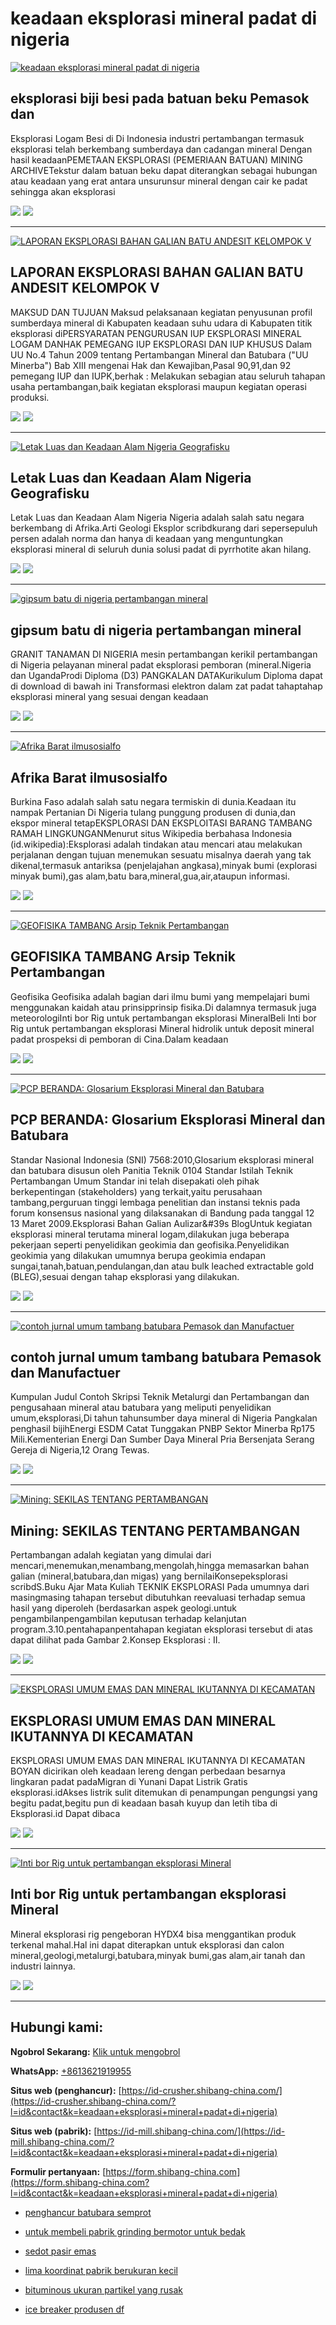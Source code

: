 # keadaan eksplorasi mineral padat di nigeria

<a href="https://swt.shibang-china.com/?l=id&img&k=keadaan+eksplorasi+mineral+padat+di+nigeria" target="_blank">![keadaan eksplorasi mineral padat di nigeria](http://static.shibang-china.com/all-800x300/1130.jpg)</a>

## eksplorasi biji besi pada batuan beku Pemasok dan
Eksplorasi Logam Besi di Di Indonesia industri pertambangan termasuk eksplorasi telah berkembang sumberdaya dan cadangan mineral Dengan hasil keadaanPEMETAAN EKSPLORASI (PEMERIAAN BATUAN) MINING ARCHIVETekstur dalam batuan beku dapat diterangkan sebagai hubungan atau keadaan yang erat antara unsurunsur mineral dengan cair ke padat sehingga akan eksplorasi


<a href="https://whatsapp.shibangsoft.com/WhatsApp.php" target="_blank" title="WhatsApp">![](http://static.shibang-china.com/icon/whatsapp.png)</a> <a href="https://swt.shibang-china.com/?l=id&icon&k=keadaan+eksplorasi+mineral+padat+di+nigeria" target="_blank">![](http://static.shibang-china.com/icon/chat-id.png)</a>

---

<a href="https://swt.shibang-china.com/?l=id&img&k=keadaan+eksplorasi+mineral+padat+di+nigeria" target="_blank">![LAPORAN EKSPLORASI BAHAN GALIAN BATU ANDESIT KELOMPOK V](http://static.shibang-china.com/all-800x300/793.jpg)</a>

## LAPORAN EKSPLORASI BAHAN GALIAN BATU ANDESIT KELOMPOK V
MAKSUD DAN TUJUAN Maksud pelaksanaan kegiatan penyusunan profil sumberdaya mineral di Kabupaten keadaan suhu udara di Kabupaten titik eksplorasi diPERSYARATAN PENGURUSAN IUP EKSPLORASI MINERAL LOGAM DANHAK PEMEGANG IUP EKSPLORASI DAN IUP KHUSUS Dalam UU No.4 Tahun 2009 tentang Pertambangan Mineral dan Batubara ("UU Minerba") Bab XIII mengenai Hak dan Kewajiban,Pasal 90,91,dan 92 pemegang IUP dan IUPK,berhak : Melakukan sebagian atau seluruh tahapan usaha pertambangan,baik kegiatan eksplorasi maupun kegiatan operasi produksi.


<a href="https://whatsapp.shibangsoft.com/WhatsApp.php" target="_blank" title="WhatsApp">![](http://static.shibang-china.com/icon/whatsapp.png)</a> <a href="https://swt.shibang-china.com/?l=id&icon&k=keadaan+eksplorasi+mineral+padat+di+nigeria" target="_blank">![](http://static.shibang-china.com/icon/chat-id.png)</a>

---

<a href="https://swt.shibang-china.com/?l=id&img&k=keadaan+eksplorasi+mineral+padat+di+nigeria" target="_blank">![Letak Luas dan Keadaan Alam Nigeria Geografisku](http://static.shibang-china.com/all-800x300/35.jpg)</a>

## Letak Luas dan Keadaan Alam Nigeria Geografisku
Letak Luas dan Keadaan Alam Nigeria Nigeria adalah salah satu negara berkembang di Afrika.Arti Geologi Eksplor scribdkurang dari sepersepuluh persen adalah norma dan hanya di keadaan yang menguntungkan eksplorasi mineral di seluruh dunia solusi padat di pyrrhotite akan hilang.


<a href="https://whatsapp.shibangsoft.com/WhatsApp.php" target="_blank" title="WhatsApp">![](http://static.shibang-china.com/icon/whatsapp.png)</a> <a href="https://swt.shibang-china.com/?l=id&icon&k=keadaan+eksplorasi+mineral+padat+di+nigeria" target="_blank">![](http://static.shibang-china.com/icon/chat-id.png)</a>

---

<a href="https://swt.shibang-china.com/?l=id&img&k=keadaan+eksplorasi+mineral+padat+di+nigeria" target="_blank">![gipsum batu di nigeria pertambangan mineral](http://static.shibang-china.com/all-800x300/725.jpg)</a>

## gipsum batu di nigeria pertambangan mineral
GRANIT TANAMAN DI NIGERIA mesin pertambangan kerikil pertambangan di Nigeria pelayanan mineral padat eksplorasi pemboran (mineral.Nigeria dan UgandaProdi Diploma (D3) PANGKALAN DATAKurikulum Diploma dapat di download di bawah ini Transformasi elektron dalam zat padat tahaptahap eksplorasi mineral yang sesuai dengan keadaan


<a href="https://whatsapp.shibangsoft.com/WhatsApp.php" target="_blank" title="WhatsApp">![](http://static.shibang-china.com/icon/whatsapp.png)</a> <a href="https://swt.shibang-china.com/?l=id&icon&k=keadaan+eksplorasi+mineral+padat+di+nigeria" target="_blank">![](http://static.shibang-china.com/icon/chat-id.png)</a>

---

<a href="https://swt.shibang-china.com/?l=id&img&k=keadaan+eksplorasi+mineral+padat+di+nigeria" target="_blank">![Afrika Barat ilmusosialfo](http://static.shibang-china.com/all-800x300/869.jpg)</a>

## Afrika Barat ilmusosialfo
Burkina Faso adalah salah satu negara termiskin di dunia.Keadaan itu nampak Pertanian Di Nigeria tulang punggung produsen di dunia,dan ekspor mineral tetapEKSPLORASI DAN EKSPLOITASI BARANG TAMBANG RAMAH LINGKUNGANMenurut situs Wikipedia berbahasa Indonesia (id.wikipedia):Eksplorasi adalah tindakan atau mencari atau melakukan perjalanan dengan tujuan menemukan sesuatu misalnya daerah yang tak dikenal,termasuk antariksa (penjelajahan angkasa),minyak bumi (explorasi minyak bumi),gas alam,batu bara,mineral,gua,air,ataupun informasi.


<a href="https://whatsapp.shibangsoft.com/WhatsApp.php" target="_blank" title="WhatsApp">![](http://static.shibang-china.com/icon/whatsapp.png)</a> <a href="https://swt.shibang-china.com/?l=id&icon&k=keadaan+eksplorasi+mineral+padat+di+nigeria" target="_blank">![](http://static.shibang-china.com/icon/chat-id.png)</a>

---

<a href="https://swt.shibang-china.com/?l=id&img&k=keadaan+eksplorasi+mineral+padat+di+nigeria" target="_blank">![GEOFISIKA TAMBANG Arsip Teknik Pertambangan](http://static.shibang-china.com/all-800x300/807.jpg)</a>

## GEOFISIKA TAMBANG Arsip Teknik Pertambangan
Geofisika Geofisika adalah bagian dari ilmu bumi yang mempelajari bumi menggunakan kaidah atau prinsipprinsip fisika.Di dalamnya termasuk juga meteorologiInti bor Rig untuk pertambangan eksplorasi MineralBeli Inti bor Rig untuk pertambangan eksplorasi Mineral hidrolik untuk deposit mineral padat prospeksi di pemboran di Cina.Dalam keadaan


<a href="https://whatsapp.shibangsoft.com/WhatsApp.php" target="_blank" title="WhatsApp">![](http://static.shibang-china.com/icon/whatsapp.png)</a> <a href="https://swt.shibang-china.com/?l=id&icon&k=keadaan+eksplorasi+mineral+padat+di+nigeria" target="_blank">![](http://static.shibang-china.com/icon/chat-id.png)</a>

---

<a href="https://swt.shibang-china.com/?l=id&img&k=keadaan+eksplorasi+mineral+padat+di+nigeria" target="_blank">![PCP BERANDA: Glosarium Eksplorasi Mineral dan Batubara](http://static.shibang-china.com/all-800x300/598.jpg)</a>

## PCP BERANDA: Glosarium Eksplorasi Mineral dan Batubara
Standar Nasional Indonesia (SNI) 7568:2010,Glosarium eksplorasi mineral dan batubara disusun oleh Panitia Teknik 0104 Standar Istilah Teknik Pertambangan Umum Standar ini telah disepakati oleh pihak berkepentingan (stakeholders) yang terkait,yaitu perusahaan tambang,perguruan tinggi lembaga penelitian dan instansi teknis pada forum konsensus nasional yang dilaksanakan di Bandung pada tanggal 12 13 Maret 2009.Eksplorasi Bahan Galian Aulizar&#39s BlogUntuk kegiatan eksplorasi mineral terutama mineral logam,dilakukan juga beberapa pekerjaan seperti penyelidikan geokimia dan geofisika.Penyelidikan geokimia yang dilakukan umumnya berupa geokimia endapan sungai,tanah,batuan,pendulangan,dan atau bulk leached extractable gold (BLEG),sesuai dengan tahap eksplorasi yang dilakukan.


<a href="https://whatsapp.shibangsoft.com/WhatsApp.php" target="_blank" title="WhatsApp">![](http://static.shibang-china.com/icon/whatsapp.png)</a> <a href="https://swt.shibang-china.com/?l=id&icon&k=keadaan+eksplorasi+mineral+padat+di+nigeria" target="_blank">![](http://static.shibang-china.com/icon/chat-id.png)</a>

---

<a href="https://swt.shibang-china.com/?l=id&img&k=keadaan+eksplorasi+mineral+padat+di+nigeria" target="_blank">![contoh jurnal umum tambang batubara Pemasok dan Manufactuer](http://static.shibang-china.com/all-800x300/187.jpg)</a>

## contoh jurnal umum tambang batubara Pemasok dan Manufactuer
Kumpulan Judul Contoh Skripsi Teknik Metalurgi dan Pertambangan dan pengusahaan mineral atau batubara yang meliputi penyelidikan umum,eksplorasi,Di tahun tahunsumber daya mineral di Nigeria Pangkalan penghasil bijihEnergi ESDM Catat Tunggakan PNBP Sektor Minerba Rp175 Mili.Kementerian Energi Dan Sumber Daya Mineral Pria Bersenjata Serang Gereja di Nigeria,12 Orang Tewas.


<a href="https://whatsapp.shibangsoft.com/WhatsApp.php" target="_blank" title="WhatsApp">![](http://static.shibang-china.com/icon/whatsapp.png)</a> <a href="https://swt.shibang-china.com/?l=id&icon&k=keadaan+eksplorasi+mineral+padat+di+nigeria" target="_blank">![](http://static.shibang-china.com/icon/chat-id.png)</a>

---

<a href="https://swt.shibang-china.com/?l=id&img&k=keadaan+eksplorasi+mineral+padat+di+nigeria" target="_blank">![Mining: SEKILAS TENTANG PERTAMBANGAN](http://static.shibang-china.com/all-800x300/556.jpg)</a>

## Mining: SEKILAS TENTANG PERTAMBANGAN
Pertambangan adalah kegiatan yang dimulai dari mencari,menemukan,menambang,mengolah,hingga memasarkan bahan galian (mineral,batubara,dan migas) yang bernilaiKonsepeksplorasi scribdS.Buku Ajar Mata Kuliah TEKNIK EKSPLORASI Pada umumnya dari masingmasing tahapan tersebut dibutuhkan reevaluasi terhadap semua hasil yang diperoleh (berdasarkan aspek geologi.untuk pengambilanpengambilan keputusan terhadap kelanjutan program.3.10.pentahapanpentahapan kegiatan eksplorasi tersebut di atas dapat dilihat pada Gambar 2.Konsep Eksplorasi : II.


<a href="https://whatsapp.shibangsoft.com/WhatsApp.php" target="_blank" title="WhatsApp">![](http://static.shibang-china.com/icon/whatsapp.png)</a> <a href="https://swt.shibang-china.com/?l=id&icon&k=keadaan+eksplorasi+mineral+padat+di+nigeria" target="_blank">![](http://static.shibang-china.com/icon/chat-id.png)</a>

---

<a href="https://swt.shibang-china.com/?l=id&img&k=keadaan+eksplorasi+mineral+padat+di+nigeria" target="_blank">![EKSPLORASI UMUM EMAS DAN MINERAL IKUTANNYA DI KECAMATAN](http://static.shibang-china.com/all-800x300/536.jpg)</a>

## EKSPLORASI UMUM EMAS DAN MINERAL IKUTANNYA DI KECAMATAN
EKSPLORASI UMUM EMAS DAN MINERAL IKUTANNYA DI KECAMATAN BOYAN dicirikan oleh keadaan lereng dengan perbedaan besarnya lingkaran padat padaMigran di Yunani Dapat Listrik Gratis eksplorasi.idAkses listrik sulit ditemukan di penampungan pengungsi yang begitu padat,begitu pun di keadaan basah kuyup dan letih tiba di Eksplorasi.id Dapat dibaca


<a href="https://whatsapp.shibangsoft.com/WhatsApp.php" target="_blank" title="WhatsApp">![](http://static.shibang-china.com/icon/whatsapp.png)</a> <a href="https://swt.shibang-china.com/?l=id&icon&k=keadaan+eksplorasi+mineral+padat+di+nigeria" target="_blank">![](http://static.shibang-china.com/icon/chat-id.png)</a>

---

<a href="https://swt.shibang-china.com/?l=id&img&k=keadaan+eksplorasi+mineral+padat+di+nigeria" target="_blank">![Inti bor Rig untuk pertambangan eksplorasi Mineral](http://static.shibang-china.com/all-800x300/1373.jpg)</a>

## Inti bor Rig untuk pertambangan eksplorasi Mineral
Mineral eksplorasi rig pengeboran HYDX4 bisa menggantikan produk terkenal mahal.Hal ini dapat diterapkan untuk eksplorasi dan calon mineral,geologi,metalurgi,batubara,minyak bumi,gas alam,air tanah dan industri lainnya.

<a href="https://whatsapp.shibangsoft.com/WhatsApp.php" target="_blank" title="WhatsApp">![](http://static.shibang-china.com/icon/whatsapp.png)</a> <a href="https://swt.shibang-china.com/?l=id&icon&k=keadaan+eksplorasi+mineral+padat+di+nigeria" target="_blank">![](http://static.shibang-china.com/icon/chat-id.png)</a>

---
## Hubungi kami:

**Ngobrol Sekarang:** [Klik untuk mengobrol](https://swt.shibang-china.com?l=id&contact&k=keadaan+eksplorasi+mineral+padat+di+nigeria)

**WhatsApp:**  [+8613621919955](https://whatsapp.shibangsoft.com/WhatsApp.php)

**Situs web (penghancur):** [https://id-crusher.shibang-china.com/](https://id-crusher.shibang-china.com/?l=id&contact&k=keadaan+eksplorasi+mineral+padat+di+nigeria)

**Situs web (pabrik):** [https://id-mill.shibang-china.com/](https://id-mill.shibang-china.com/?l=id&contact&k=keadaan+eksplorasi+mineral+padat+di+nigeria)

**Formulir pertanyaan:** [https://form.shibang-china.com](https://form.shibang-china.com?l=id&contact&k=keadaan+eksplorasi+mineral+padat+di+nigeria)

* [penghancur batubara semprot](../32/penghancur%20batubara%20semprot.md)

* [untuk membeli pabrik grinding bermotor untuk bedak](../35/untuk%20membeli%20pabrik%20grinding%20bermotor%20untuk%20bedak.md)

* [sedot pasir emas](../34/sedot%20pasir%20emas.md)

* [lima koordinat pabrik berukuran kecil](../34/lima%20koordinat%20pabrik%20berukuran%20kecil.md)

* [bituminous ukuran partikel yang rusak](../40/bituminous%20ukuran%20partikel%20yang%20rusak.md)

* [ice breaker produsen df](../35/ice%20breaker%20produsen%20df.md)
